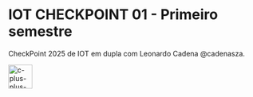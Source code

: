 # IOT CHECKPOINT 01 - Primeiro semestre 

CheckPoint 2025 de IOT em dupla com Leonardo Cadena @cadenasza.

<img width="48" height="48" src="https://img.icons8.com/color/48/c-plus-plus-logo.png" alt="c-plus-plus-logo"/>

